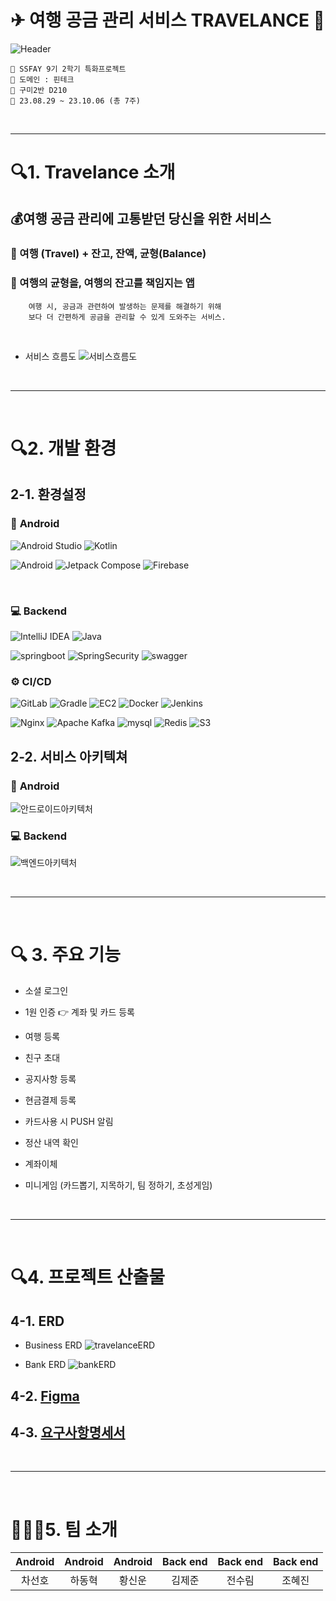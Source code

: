 # ✈ 여행 공금 관리 서비스 TRAVELANCE 💸

![Header](./images/Header.png)

```
📢 SSFAY 9기 2학기 특화프로젝트
📢 도메인 : 핀테크
📢 구미2반 D210
📢 23.08.29 ~ 23.10.06 (총 7주)
```
<br/>

------------------------------------------


# 🔍1. Travelance 소개

## **💰여행 공금 관리에 고통받던 당신을 위한 서비스**
### 🔖 여행 (Travel) + 잔고, 잔액, 균형(Balance)
### 🔖 여행의 균형을, 여행의 잔고를 책임지는 앱


        여행 시, 공금과 관련하여 발생하는 문제를 해결하기 위해
        보다 더 간편하게 공금을 관리할 수 있게 도와주는 서비스.

<br/>

- 서비스 흐름도
![서비스흐름도](./images/서비스흐름도.png)

<br/>

------------------------------------------

<br/>

# 🔍2. 개발 환경

## 2-1. 환경설정

### 📱 **Android**
![Android Studio](https://img.shields.io/badge/Android%20Studio-3DDC84.svg?&style=for-the-badge&logo=Android%20Studio&logoColor=white)
![Kotlin](https://img.shields.io/badge/kotlin-%237F52FF.svg?style=for-the-badge&logo=kotlin&logoColor=white)

![Android](https://img.shields.io/badge/Android-3DDC84?style=for-the-badge&logo=android&logoColor=white)
![Jetpack Compose](https://img.shields.io/badge/Jetpack%20Compose-4285F4.svg?&style=for-the-badge&logo=Jetpack%20Compose&logoColor=white)
![Firebase](https://img.shields.io/badge/firebase-FFCA28.svg?&style=for-the-badge&logo=firebase&logoColor=white)

<br/>

### 💻 **Backend**
![IntelliJ IDEA](https://img.shields.io/badge/IntelliJIDEA-000000.svg?style=for-the-badge&logo=intellij-idea&logoColor=white)
![Java](https://img.shields.io/badge/java-%23ED8B00.svg?style=for-the-badge&logo=openjdk&logoColor=white)

![springboot](https://img.shields.io/badge/springboot-6DB33F.svg?&style=for-the-badge&logo=springboot&logoColor=white)
![SpringSecurity](https://img.shields.io/badge/springsecurity-6DB33F.svg?&style=for-the-badge&logo=springsecurity&logoColor=white)
![swagger](https://img.shields.io/badge/swagger-85EA2D.svg?&style=for-the-badge&logo=swagger&logoColor=white)


### ⚙ **CI/CD**
![GitLab](https://img.shields.io/badge/gitlab-%23181717.svg?style=for-the-badge&logo=gitlab&logoColor=white)
![Gradle](https://img.shields.io/badge/Gradle-02303A.svg?style=for-the-badge&logo=Gradle&logoColor=white)
![EC2](https://img.shields.io/badge/amazonec2-%23FF9900.svg?style=for-the-badge&logo=redis&logoColor=white)
![Docker](https://img.shields.io/badge/docker-%230db7ed.svg?style=for-the-badge&logo=docker&logoColor=white)
![Jenkins](https://img.shields.io/badge/jenkins-%232C5263.svg?style=for-the-badge&logo=jenkins&logoColor=white)

![Nginx](https://img.shields.io/badge/nginx-%23009639.svg?style=for-the-badge&logo=nginx&logoColor=white)
![Apache Kafka](https://img.shields.io/badge/Apache%20Kafka-000?style=for-the-badge&logo=apachekafka)
![mysql](https://img.shields.io/badge/mysql-%234479A1.svg?style=for-the-badge&logo=redis&logoColor=white)
![Redis](https://img.shields.io/badge/redis-%23DD0031.svg?style=for-the-badge&logo=redis&logoColor=white)
![S3](https://img.shields.io/badge/amazons3-%23569A31.svg?style=for-the-badge&logo=redis&logoColor=white)


## 2-2. 서비스 아키텍쳐

### 📱 **Android**

![안드로이드아키텍처](./images/안드로이드아키텍처.png)


### 💻 **Backend**

![백엔드아키텍처](./images/백엔드아키텍처.png)

<br/>

------------------------------------------

<br/>

# 🔍 3. 주요 기능

- 소셜 로그인

- 1원 인증 👉 계좌 및 카드 등록

- 여행 등록

- 친구 초대

- 공지사항 등록

- 현금결제 등록

- 카드사용 시 PUSH 알림

- 정산 내역 확인

- 계좌이체

- 미니게임 (카드뽑기, 지목하기, 팀 정하기, 초성게임)


<br/>

------------------------------------------

<br/>


# 🔍4. 프로젝트 산출물

## 4-1. ERD
- Business ERD
![travelanceERD](./images/travelanceERD.png)

- Bank ERD
![bankERD](./images/bankERD.png)

## 4-2. [Figma](https://www.figma.com/file/4LqAy6jaGjnOyNTY8JejZL/%EC%97%AC%ED%96%89-%EC%A0%95%EC%82%B0-%EC%95%B1?type=design&node-id=8-6&mode=design&t=zwAG1TJuxW4UqQOs-0)


## 4-3. [요구사항명세서](https://cord-custard-f85.notion.site/f68921e33061467c826b65dc215ab41b?pvs=4)


<br/>

------------------------------------------

<br/>


# 👩‍👦‍👦5. 팀 소개

|Android|Android|Android|Back end|Back end|Back end|
| :-: | :-: | :-: | :-: | :-: | :-: |
|차선호|하동혁|황신운|김제준|전수림|조혜진